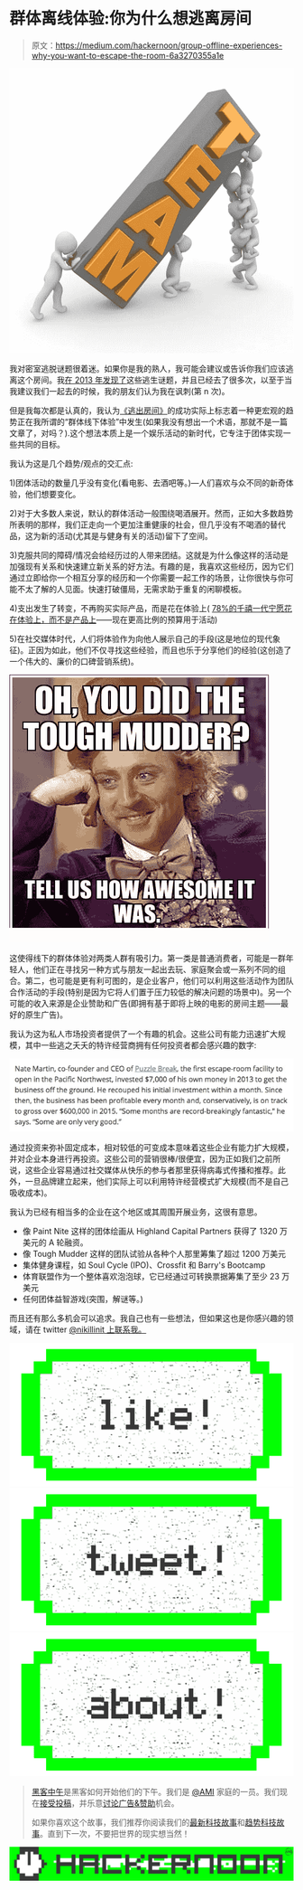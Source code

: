# 群体离线体验:你为什么想逃离房间

> 原文：<https://medium.com/hackernoon/group-offline-experiences-why-you-want-to-escape-the-room-6a3270355a1e>

![](img/c7ddeb0d5b1d576c04313fa620b8505f.png)

我对密室逃脱谜题很着迷。如果你是我的熟人，我可能会建议或告诉你我们应该逃离这个房间。我[在 2013 年发现了](https://hackernoon.com/tagged/discovered)这些逃生谜题，并且已经去了很多次，以至于当我建议我们一起去的时候，我的朋友们认为我在讽刺(第 n 次)。

但是我每次都是认真的，我认为[《逃出房间》](http://www.marketwatch.com/story/the-weird-new-world-of-escape-room-businesses-2015-07-20)的成功实际上标志着一种更宏观的趋势正在我所谓的“群体线下体验”中发生(如果我没有想出一个术语，那就不是一篇文章了，对吗？).这个想法本质上是一个娱乐活动的新时代，它专注于团体实现一些共同的目标。

我认为这是几个趋势/观点的交汇点:

1)团体活动的数量几乎没有变化(看电影、去酒吧等。)—人们喜欢与众不同的新奇体验，他们想要变化。

2)对于大多数人来说，默认的群体活动一般围绕喝酒展开。然而，正如大多数趋势所表明的那样，我们正走向一个更加注重健康的社会，但几乎没有不喝酒的替代品，这为新的活动(尤其是与健身有关的活动)留下了空间。

3)克服共同的障碍/情况会给经历过的人带来团结。这就是为什么像这样的活动是加强现有关系和快速建立新关系的好方法。有趣的是，我喜欢这些经历，因为它们通过立即给你一个相互分享的经历和一个你需要一起工作的场景，让你很快与你可能不太了解的人见面。快速打破僵局，无需求助于重复的闲聊模板。

4)支出发生了转变，不再购买实际产品，而是花在体验上( [78%的千禧一代宁愿花在体验上，而不是产品上](http://eventbrite-s3.s3.amazonaws.com/marketing/Millennials_Research/Gen_PR_Final.pdf)——现在更高比例的预算用于活动)

5)在社交媒体时代，人们将体验作为向他人展示自己的手段(这是地位的现代象征)。正因为如此，他们不仅寻找这些经验，而且也乐于分享他们的经验(这创造了一个伟大的、廉价的口碑营销系统)。

![](img/96816a0d4a117f7389cff2e0e34ae87d.png)

这使得线下的群体体验对两类人群有吸引力。第一类是普通消费者，可能是一群年轻人，他们正在寻找另一种方式与朋友一起出去玩、家庭聚会或一系列不同的组合。第二，也可能是更有利可图的，是企业客户，他们可以利用这些活动作为团队合作活动的手段(特别是因为它将人们置于压力较低的解决问题的场景中)。另一个可能的收入来源是企业赞助和广告(即拥有基于即将上映的电影的房间主题——最好的原生广告)。

我认为这为私人市场投资者提供了一个有趣的机会。这些公司有能力迅速扩大规模，其中一些逃之夭夭的特许经营商拥有任何投资者都会感兴趣的数字:

![](img/64542ac1db4609d4e904758c6c71568e.png)

通过投资来弥补固定成本，相对较低的可变成本意味着这些企业有能力扩大规模，并对企业本身进行再投资。这些公司的营销很棒/很便宜，因为正如我们之前所说，这些企业容易通过社交媒体从快乐的参与者那里获得病毒式传播和推荐。此外，一旦品牌建立起来，他们实际上可以利用特许经营模式扩大规模(而不是自己吸收成本)。

我认为已经有相当多的企业在这个地区或其周围开展业务，这很有意思。

*   像 Paint Nite 这样的团体绘画从 Highland Capital Partners 获得了 1320 万美元的 A 轮融资。
*   像 Tough Mudder 这样的团队试验从各种个人那里筹集了超过 1200 万美元
*   集体健身课程，如 Soul Cycle (IPO)、Crossfit 和 Barry's Bootcamp
*   体育联盟作为一个整体喜欢泡泡球，它已经通过可转换票据筹集了至少 23 万美元
*   任何团体益智游戏(突围，解谜等。)

而且还有那么多机会可以追求。我自己也有一些想法，但如果这也是你感兴趣的领域，请在 twitter [@nikillinit 上联系我。](https://twitter.com/nikillinit)

[![](img/50ef4044ecd4e250b5d50f368b775d38.png)](http://bit.ly/HackernoonFB)[![](img/979d9a46439d5aebbdcdca574e21dc81.png)](https://goo.gl/k7XYbx)[![](img/2930ba6bd2c12218fdbbf7e02c8746ff.png)](https://goo.gl/4ofytp)

> [黑客中午](http://bit.ly/Hackernoon)是黑客如何开始他们的下午。我们是 [@AMI](http://bit.ly/atAMIatAMI) 家庭的一员。我们现在[接受投稿](http://bit.ly/hackernoonsubmission)，并乐意[讨论广告&赞助](mailto:partners@amipublications.com)机会。
> 
> 如果你喜欢这个故事，我们推荐你阅读我们的[最新科技故事](http://bit.ly/hackernoonlatestt)和[趋势科技故事](https://hackernoon.com/trending)。直到下一次，不要把世界的现实想当然！

[![](img/be0ca55ba73a573dce11effb2ee80d56.png)](https://goo.gl/Ahtev1)